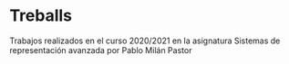 # Treballs
Trabajos realizados en el curso 2020/2021 en la asignatura Sistemas de representación avanzada por Pablo Milán Pastor
